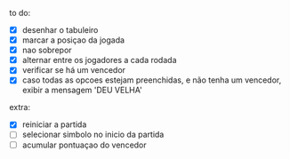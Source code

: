 to do:

- [x] desenhar o tabuleiro
- [x] marcar a posiçao da jogada
- [x] nao sobrepor
- [x] alternar entre os jogadores a cada rodada
- [x] verificar se há um vencedor
- [x] caso todas as opcoes estejam preenchidas, e não tenha um vencedor, exibir a mensagem 'DEU VELHA'

extra:

- [x] reiniciar a partida
- [ ] selecionar simbolo no inicio da partida
- [ ] acumular pontuaçao do vencedor
